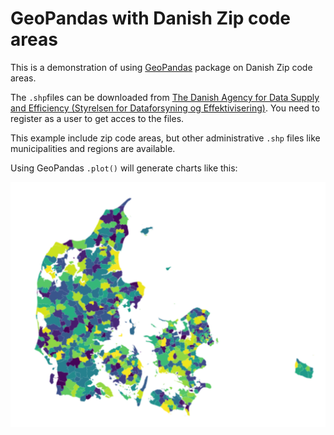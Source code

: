 # GeoPandas with Danish Zip code areas

This is a demonstration of using [GeoPandas](https://geopandas.org) package on Danish Zip code areas.

The `.shp`files can be downloaded from [The Danish Agency for Data Supply and Efficiency (Styrelsen for Dataforsyning og Effektivisering)](https://download.kortforsyningen.dk/content/geodataprodukter?field_korttype_tid_1=676). You need to register as a user to get acces to the files.

This example include zip code areas, but other administrative `.shp` files like municipalities and regions are available.

Using GeoPandas `.plot()` will generate charts like this:

![](https://github.com/henrikbol/dk_zip_geopandas/blob/main/readme_dk_sample.png)
